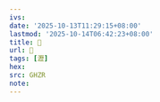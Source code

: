 ```yaml
---
ivs:
date: '2025-10-13T11:29:15+08:00'
lastmod: '2025-10-14T06:42:23+08:00'
title: 󰠭
url: 󰠭
tags: [瀝]
hex: 
src: GHZR
note:
---
```


